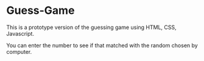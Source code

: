 # Guess-Game

This is a prototype version of the guessing game using HTML, CSS, Javascript.

You can enter the number to see if that matched with the random chosen by computer.
